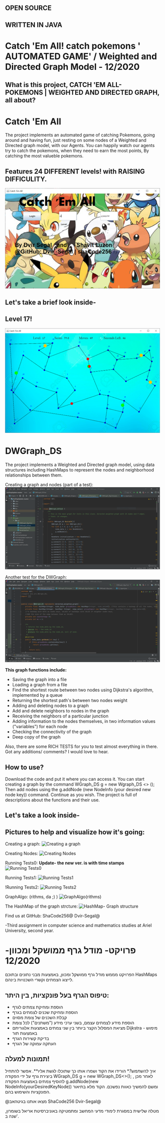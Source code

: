 ## OPEN SOURCE
## WRITTEN IN JAVA

# Catch 'Em All! catch pokemons ' AUTOMATED GAME' / Weighted and Directed Graph Model - 12/2020 

## What is this project, CATCH 'EM ALL- POKEMONS | WEIGHTED AND DIRECTED GRAPH, all about?

# Catch 'Em All

The project implements an automated game of catching Pokemons, going around and having fun, 
just resting on some nodes of a Weighted and Directed graph model, with our Agents.
You can happily watch our agents try to catch the pokemons, 
when they need to earn the most points,
By catching the most valueble pokemons.

## Features 24 DIFFERENT levels! with RAISING DIFFICULITY.

![WelcomeScreen](https://github.com/Dvir-Segal/Ex2OopUpdate/blob/master/Pictures/WelcomeScreen.PNG)

## Let's take a brief look inside-

## Level 17!

![level17](https://github.com/Dvir-Segal/Ex2OopUpdate/blob/master/Pictures/Level17.PNG)

# DWGraph_DS

The project implements a Weighted and Directed graph model, using data structures including HashMaps to represent the nodes and neighborhood relationships between them.

Creating a graph and nodes (part of a test):
![Test_graph](https://github.com/Dvir-Segal/Ex2OopUpdate/blob/master/Pictures/DWGraph_DSTest.PNG)

Another test for the DWGraph:
![Running Tests0](https://github.com/Dvir-Segal/Ex2OopUpdate/blob/master/Pictures/DWGraph_DS.PNG)

**This graph functions include:**

* Saving the graph into a file
* Loading a graph from a file
* Find the shortest route between two nodes using Dijkstra's algorithm, implemented by a queue
* Returning the shortest path's between two nodes weight
* Adding and deleting nodes to a graph
* Add and delete neighbors to nodes in the graph
* Receiving the neighbors of a particular junction
* Adding information to the nodes themselves, in two information values ("variables") for each node
* Checking the connectivity of the graph
* Deep copy of the graph

Also, there are some RICH TESTS for you to test almost everything in there.
Got any additions/ comments? I would love to hear. 

## **How to use?**
Download the code and put it where you can access it. You can start creating a graph by the command WGraph_DS g = new Wgraph_DS <> (); Then add nodes using the g.addNode (new NodeInfo (your desired new node key)) command.
Continue as you wish. The project is full of descriptions about the functions and their use.

## Let's take a look inside-
## Pictures to help and visualize how it's going:

Creating a graph:
![Creating a graph](https://github.com/shaCode256/ex1/blob/main/readMePictures/create%20a%20graph.png)

Creating Nodes:
![Creating Nodes](https://github.com/shaCode256/ex1/blob/main/readMePictures/createNodes.png)

Running Tests0: **Update- the new ver. is with time stamps**
![Running Tests0](https://github.com/shaCode256/ex1/blob/main/readMePictures/testing%20with%20time.png)

Running Tests1:
![Running Tests1](https://github.com/shaCode256/ex1/blob/main/readMePictures/runTheTests.png)

!Running Tests2:
![Running Tests2](https://github.com/shaCode256/ex1/blob/main/readMePictures/RunTheTests2.png)

GraphAlgo: (rithms, da ;) )
![GraphAlgo(rithms)](https://github.com/shaCode256/ex1/blob/main/readMePictures/Graph_Algo.png)

The HashMap of the graph strcture:
![HashMap- Graph structure](https://github.com/shaCode256/ex1/blob/main/readMePictures/HashMap%20graph%20structure.png)


Find us at GitHub: ShaCode256@ Dvir-Segal@

-Third assignment in computer science and mathematics studies at Ariel University, second year.



 # פרויקט- מודל גרף ממושקל ומכוון- 12/2020

הפרויקט מממש מודל גרף ממושקל ומכוון, באמצעות מבני נתונים ובתוכם HashMaps לייצוג הצמתים וקשרי השכנויות בינהם.
## טיפוס הגרף בעל פונקציות, בין היתר: 

* הוספת ומחיקת צמתים לגרף
* הוספת ומחיקת שכנים לצמתים בגרף
* קבלת השכנים של צומת מסוים
* הוספת מידע לצמתים עצמם, בשני ערכי מידע ("משתנים") לכל צומת
* מציאת המסלול הקצר ביותר בין שני צמתים באמצעות אלגוריתם Dijkstra - מימוש באמצעות תור 
* בדיקת קשירות הגרף
* העתקה עמוקה של הגרף

## תמונות למעלה!

*איך להשתמש?**  הורידו את הקוד ושמרו אותו כך שתוכלו לגשת אליו**. 
אפשר להתחיל ביצירת גרף על ידי הפקודה  WGraph_DS g = new WGraph_DS<>(); , 
לאחר מכן להוסיף צמתים באמצעות הפקודה g.addNode(new NodeInfo(yourDesiredKeyNode))
ומשם להמשיך כאוות נפשכם.
הקוד מלא בתיאור הפונקציות והשימוש בהם.

@מצאו אותנו בגיטהאב ShaCode256 Dvir-Segal@

מטלה שלישית במסגרת לימודי מדעי המחשב ומתמטיקה באוניברסיטת אריאל בשומרון, שנה ב'.



